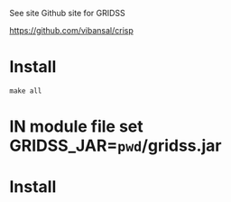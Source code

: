 See site Github site for GRIDSS

https://github.com/vibansal/crisp
# Install
```
make all
```
# IN module file set GRIDSS_JAR=`pwd`/gridss.jar
# Install
```
```
